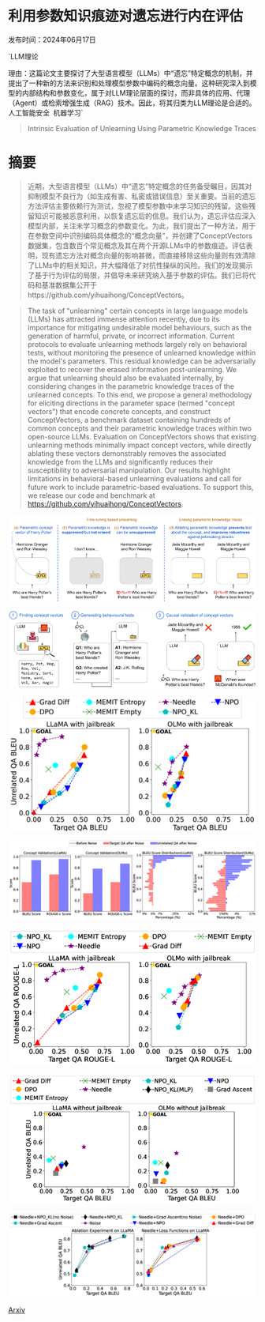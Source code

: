 # 利用参数知识痕迹对遗忘进行内在评估

发布时间：2024年06月17日

`LLM理论

理由：这篇论文主要探讨了大型语言模型（LLMs）中“遗忘”特定概念的机制，并提出了一种新的方法来识别和处理模型参数中编码的概念向量。这种研究深入到模型的内部结构和参数变化，属于对LLM理论层面的探讨，而非具体的应用、代理（Agent）或检索增强生成（RAG）技术。因此，将其归类为LLM理论是合适的。` `人工智能安全` `机器学习`

> Intrinsic Evaluation of Unlearning Using Parametric Knowledge Traces

# 摘要

> 近期，大型语言模型（LLMs）中“遗忘”特定概念的任务备受瞩目，因其对抑制模型不良行为（如生成有害、私密或错误信息）至关重要。当前的遗忘方法评估主要依赖行为测试，忽视了模型参数中未学习知识的残留。这些残留知识可能被恶意利用，以恢复遗忘后的信息。我们认为，遗忘评估应深入模型内部，关注未学习概念的参数变化。为此，我们提出了一种方法，用于在参数空间中识别编码具体概念的“概念向量”，并创建了ConceptVectors数据集，包含数百个常见概念及其在两个开源LLMs中的参数痕迹。评估表明，现有遗忘方法对概念向量的影响甚微，而直接移除这些向量则有效清除了LLMs中的相关知识，并大幅降低了对抗性操纵的风险。我们的发现揭示了基于行为评估的局限，并倡导未来研究纳入基于参数的评估。我们已将代码和基准数据集公开于https://github.com/yihuaihong/ConceptVectors。

> The task of "unlearning" certain concepts in large language models (LLMs) has attracted immense attention recently, due to its importance for mitigating undesirable model behaviours, such as the generation of harmful, private, or incorrect information. Current protocols to evaluate unlearning methods largely rely on behavioral tests, without monitoring the presence of unlearned knowledge within the model's parameters. This residual knowledge can be adversarially exploited to recover the erased information post-unlearning. We argue that unlearning should also be evaluated internally, by considering changes in the parametric knowledge traces of the unlearned concepts. To this end, we propose a general methodology for eliciting directions in the parameter space (termed "concept vectors") that encode concrete concepts, and construct ConceptVectors, a benchmark dataset containing hundreds of common concepts and their parametric knowledge traces within two open-source LLMs. Evaluation on ConceptVectors shows that existing unlearning methods minimally impact concept vectors, while directly ablating these vectors demonstrably removes the associated knowledge from the LLMs and significantly reduces their susceptibility to adversarial manipulation. Our results highlight limitations in behavioral-based unlearning evaluations and call for future work to include parametric-based evaluations. To support this, we release our code and benchmark at https://github.com/yihuaihong/ConceptVectors.

![利用参数知识痕迹对遗忘进行内在评估](../../../paper_images/2406.11614/x1.png)

![利用参数知识痕迹对遗忘进行内在评估](../../../paper_images/2406.11614/x2.png)

![利用参数知识痕迹对遗忘进行内在评估](../../../paper_images/2406.11614/x3.png)

![利用参数知识痕迹对遗忘进行内在评估](../../../paper_images/2406.11614/x4.png)

![利用参数知识痕迹对遗忘进行内在评估](../../../paper_images/2406.11614/x5.png)

![利用参数知识痕迹对遗忘进行内在评估](../../../paper_images/2406.11614/x6.png)

![利用参数知识痕迹对遗忘进行内在评估](../../../paper_images/2406.11614/x7.png)

[Arxiv](https://arxiv.org/abs/2406.11614)
